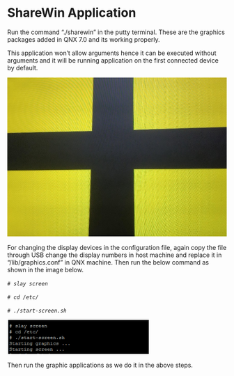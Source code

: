 # ShareWin Application

Run the command “./sharewin” in the putty terminal. These are the graphics packages added in QNX 7.0 and its working properly.

This application won’t allow arguments hence it can be executed without arguments and it will be running application on the first connected device by default.

![Figure 43: ShareWin View in QNX](../../../../../.gitbook/assets/43.jpeg)

For changing the display devices in the configuration file, again copy the file through USB change the display numbers in host machine and replace it in “/lib/graphics.conf” in QNX machine. Then run the below command as shown in the image below.

_`# slay screen`_

_`# cd /etc/`_

_`# ./start-screen.sh`_

![Figure 44: Screen Restart](../../../../../.gitbook/assets/44.png)

Then run the graphic applications as we do it in the above steps.

